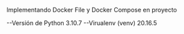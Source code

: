 Implementando Docker File y Docker Compose en proyecto

--Versión de Python 3.10.7
--Virualenv (venv) 20.16.5